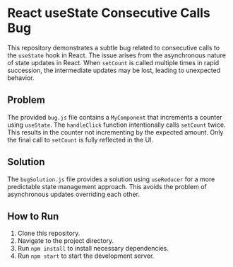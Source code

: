 # React useState Consecutive Calls Bug

This repository demonstrates a subtle bug related to consecutive calls to the `useState` hook in React.  The issue arises from the asynchronous nature of state updates in React. When `setCount` is called multiple times in rapid succession, the intermediate updates may be lost, leading to unexpected behavior. 

## Problem

The provided `bug.js` file contains a `MyComponent` that increments a counter using `useState`.  The `handleClick` function intentionally calls `setCount` twice. This results in the counter not incrementing by the expected amount.  Only the final call to `setCount` is fully reflected in the UI.

## Solution

The `bugSolution.js` file provides a solution using `useReducer` for a more predictable state management approach.  This avoids the problem of asynchronous updates overriding each other.

## How to Run

1. Clone this repository.
2. Navigate to the project directory.
3. Run `npm install` to install necessary dependencies.
4. Run `npm start` to start the development server.